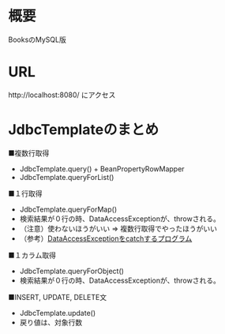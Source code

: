# 概要
BooksのMySQL版

# URL
http://localhost:8080/  にアクセス

# JdbcTemplateのまとめ

■複数行取得
- JdbcTemplate.query() + BeanPropertyRowMapper
- JdbcTemplate.queryForList()


■１行取得
- JdbcTemplate.queryForMap()
- 検索結果が０行の時、DataAccessExceptionが、throwされる。
- （注意）使わないほうがいい => 複数行取得でやったほうがいい
- （参考）[DataAccessExceptionをcatchするプログラム](https://github.com/Megafriday/SpringBoot_Kaitai3/blob/master/src/main/java/com/example/dao/HelloRepository.java)


■１カラム取得
- JdbcTemplate.queryForObject()
- 検索結果が０行の時、DataAccessExceptionが、throwされる。


■INSERT, UPDATE, DELETE文
- JdbcTemplate.update()
- 戻り値は、対象行数
